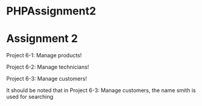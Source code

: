 # PHPAssignment2
# Assignment 2


Project 6-1:	Manage products!

Project 6-2:	Manage technicians!

Project 6-3:	Manage customers!

It should be noted that in Project 6-3: Manage customers, the name smith is used for searching

